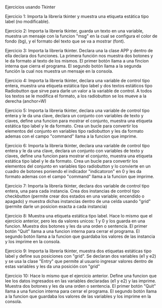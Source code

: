 Ejercicios usando Tkinter


Ejercicio 1:
Importa la librería tkinter y muestra una etiqueta estática tipo label (no modificable).

Ejercicio 2:
Importa la librería tkinter, guarda un texto en una variable, muestra un mensaje con la funcion "msg" en la cual se configura el color de fondo (bg), y el formato del texto que se va a mostrar (font).

Ejercicio 3:
Importa la librería tkinter. Declara una la clase APP y dentro de ella declara dos funciones. La primera función nos muestra dos botones y le da formato al texto de los mismos. El primer botón llama a una fincion interna que cierra el programa. El segundo botón llama a la segunda función la cual nos muestra un mensaje en la consola.

Ejercicio 4:
Importa la librería tkinter, declara una variable de control tipo entera, muestra una etiqueta estática tipo label y dos textos estáticos tipo Radiobutton que sirve para darle un valor a la variable de control. A todos los textos se le modifica el formato, a los radiobutton se los mueve a la derecha (anchor=W)

Ejercicio 5:
Importa la libreria tkinter, declara una variable de control tipo entera y le da una clave, declara un conjunto con variables de texto y claves, define una funcion para mostrar el conjunto, muestra una etiqueta estática tipo label y le da formato. Crea un bucle para convertir los elementos del conjunto en variables tipo radiobutton y les da formato ademas con el campo "command" llama a la funcion que imprime.

Ejercicio 6:
Importa la libreria tkinter, declara una variable de control tipo entera y le da una clave, declara un conjunto con variables de texto y claves, define una funcion para mostrar el conjunto, muestra una etiqueta estática tipo label y le da formato. Crea un bucle para convertir los elementos del conjunto en variables tipo radiobutton y lo convierte en un cuadro de botones poniendo el indicador "indicatoron" en 0 y les da formato ademas con el campo "command" llama a la funcion que imprime.


Ejercicio 7:
Importa la librería tkinter, declara dos variable de control tipo entera, una para cada instancia. Crea dos instancias de control tipo checkbutton (permite crear dos estados en una variable; encendido o apagado) y muestra dichas instancias dentro de una celda usando "grid" (permite darle un posicion exacta a cada instancia)

Ejercicio 8:
Muestra una etiqueta estática tipo label. Hace lo mismo que el ejercicio anterior, pero les da valores unicos: 1 y 0 y los guarda en una funcion. Muestra dos botones y les da una orden o sentencia. El primer botón "Quit" llama a una funcion interna para cerrar el programa. El segundo botón llama a la funcion que guardaba los valores de las instancia y los imprime en la consola.

Ejercicio 9:
Importa la librería tkinter, muestra dos etiquetas estáticas tipo label y define sus posiciones con "grid". Se declaran dos variables (e1 y e2) y se usa la clase "Entry" que permite al usuario ingresar valores dentro de estas variables y les da una posición con "grid"

Ejercicio 10:
Hace lo mismo que el ejercicio anterior. Define una funcion que lee los datos ingresados en las variables declaradas (e1 y e2) y las imprime. Muestra dos botones y les da una orden o sentencia. El primer botón "Quit" llama a una funcion interna para cerrar el programa. El segundo botón llama a la funcion que guardaba los valores de las variables y los imprime en la consola.


